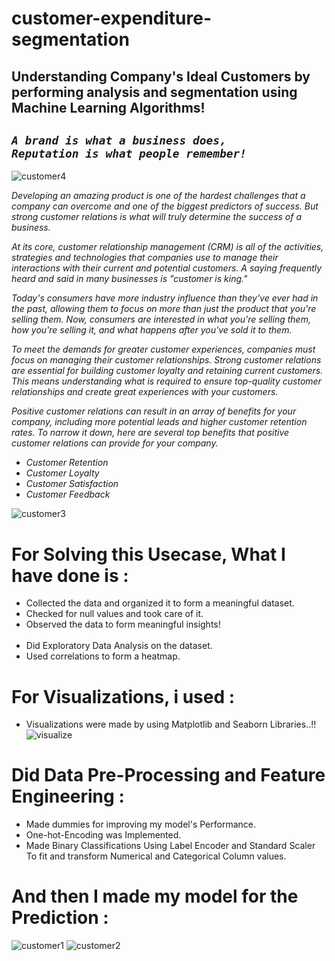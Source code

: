 # customer-expenditure-segmentation

## Understanding Company's Ideal Customers by performing analysis and segmentation using Machine Learning Algorithms!

## _`A brand is what a business does,`_ <br> _`Reputation is what people remember!`_
![customer4](https://user-images.githubusercontent.com/73397927/180948968-6d68f96c-7eec-4b46-be8c-d56911b12442.jpg)

_Developing an amazing product is one of the hardest challenges that a company can overcome and
one of the biggest predictors of success. But strong customer relations is what will truly determine
the success of a business._

_At its core, customer relationship management (CRM) is all of the activities, strategies and
technologies that companies use to manage their interactions with their current and potential
customers. A saying frequently heard and said in many businesses is "customer is king."_

_Today's consumers have more industry influence than they've ever had in the past, allowing them to
focus on more than just the product that you're selling them. Now, consumers are interested in what
you're selling them, how you're selling it, and what happens after you've sold it to them._

_To meet the demands for greater customer experiences, companies must focus on managing their
customer relationships. Strong customer relations are essential for building customer loyalty and
retaining current customers. This means understanding what is required to ensure top-quality
customer relationships and create great experiences with your customers._

_Positive customer relations can result in an array of benefits for your company, including more
potential leads and higher customer retention rates. To narrow it down, here are several top benefits
that positive customer relations can provide for your company._

- _Customer Retention_
- _Customer Loyalty_
- _Customer Satisfaction_
- _Customer Feedback_

![customer3](https://user-images.githubusercontent.com/73397927/180948955-ccf00dbc-bb39-4419-a55e-8320b09d93a2.jpg)

# For Solving this Usecase, What I have done is :
- Collected the data and organized it to form a meaningful dataset.
- Checked for null values and took care of it.
- Observed the data to form meaningful insights!
<br><br>
- Did Exploratory Data Analysis on the dataset.
- Used correlations to form a heatmap.


# For Visualizations, i used :
- Visualizations were made by using Matplotlib and Seaborn Libraries..!!
![visualize](https://user-images.githubusercontent.com/73397927/175773985-a8800afe-f751-4d44-be82-45401a12e475.jpg)


# Did Data Pre-Processing and Feature Engineering :
- Made dummies for improving my model's Performance.
- One-hot-Encoding was Implemented.
- Made Binary Classifications Using Label Encoder and Standard Scaler
<br> To fit and transform Numerical and Categorical Column values.

# And then I made my model for the Prediction :











![customer1](https://user-images.githubusercontent.com/73397927/180948924-aea304ec-8853-4d36-a03a-b48286782039.jpg)
![customer2](https://user-images.githubusercontent.com/73397927/180948936-15959ea9-52db-4a6c-94e2-1c37ee45bd8e.jpg)
